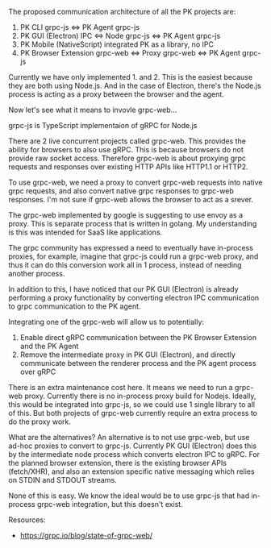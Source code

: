 The proposed communication architecture of all the PK projects are:

1. PK CLI grpc-js <=> PK Agent grpc-js
2. PK GUI (Electron) IPC <=> Node grpc-js <=> PK Agent grpc-js
3. PK Mobile (NativeScript) integrated PK as a library, no IPC
4. PK Browser Extension grpc-web <=> Proxy grpc-web <=> PK Agent grpc-js

Currently we have only implemented 1. and 2. This is the easiest because they
are both using Node.js. And in the case of Electron, there's the Node.js 
process is acting as a proxy between the browser and the agent.

Now let's see what it means to invovle grpc-web...

grpc-js is TypeScript implementaion of gRPC for Node.js

There are 2 live concurrent projects called grpc-web. This provides the ability
for browsers to also use gRPC. This is because browsers do not provide raw 
socket access. Therefore grpc-web is about proxying grpc requests and responses
over existing HTTP APIs like HTTP1.1 or HTTP2.

To use grpc-web, we need a proxy to convert grpc-web requests into native grpc 
requests, and also convert native grpc responses to grpc-web responses. I'm not
sure if grpc-web allows the browser to act as a srever.

The grpc-web implemented by google is suggesting to use envoy as a proxy. This
is separate process that is written in golang. My understanding is this was 
intended for SaaS like applications.

The grpc community has expressed a need to eventually have in-process proxies,
for example, imagine that grpc-js could run a grpc-web proxy, and thus it can
do this conversion work all in 1 process, instead of needing another process.

In addition to this, I have noticed that our PK GUI (Electron) is already 
performing a proxy functionality by converting electron IPC communication to
grpc communication to the PK agent.

Integrating one of the grpc-web will allow us to potentially:

1. Enable direct gRPC communication between the PK Browser Extension and the PK Agent
2. Remove the intermediate proxy in PK GUI (Electron), and directly communicate between the renderer process and the PK agent process over gRPC

There is an extra maintenance cost here. It means we need to run a grpc-web 
proxy. Currently there is no in-process proxy build for Nodejs. Ideally, this 
would be integrated into grpc-js, so we could use 1 single library to all of 
this. But both projects of grpc-web currently require an extra process to do the
proxy work.

What are the alternatives? An alternative is to not use grpc-web, but use ad-hoc
proxies to convert to grpc-js. Currently PK GUI (Electron) does this by the 
intermediate node process which converts electron IPC to gRPC. For the planned 
browser extension, there is the existing browser APIs (fetch/XHR), and also an 
extension specific native messaging which relies on STDIN and STDOUT streams.

None of this is easy. We know the ideal would be to use grpc-js that had 
in-process grpc-web integration, but this doesn't exist.

Resources:

* https://grpc.io/blog/state-of-grpc-web/